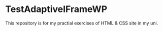 # TestAdaptiveIFrameWP
This repository is for my practial exercises of HTML &amp; CSS site in my uni.
